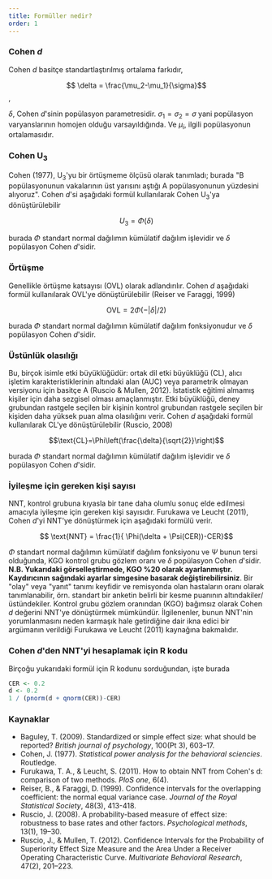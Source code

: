 ```yaml
---
title: Formüller nedir?
order: 1
---
```


### Cohen *d*
Cohen *d* basitçe standartlaştırılmış ortalama farkıdır,

$$ \delta = \frac{\mu_2-\mu_1}{\sigma}$$,

$\delta$, Cohen *d*'sinin popülasyon parametresidir. $\sigma_1=\sigma_2=\sigma$ yani popülasyon varyanslarının homojen olduğu varsayıldığında. Ve $\mu_i$, ilgili popülasyonun ortalamasıdır.

### Cohen U<sub>3</sub>
Cohen (1977), U<sub>3</sub>'yu bir örtüşmeme ölçüsü olarak tanımladı; burada "Β popülasyonunun vakalarının üst yarısını aştığı A popülasyonunun yüzdesini alıyoruz". Cohen *d*'si aşağıdaki formül kullanılarak Cohen U<sub>3</sub>'ya dönüştürülebilir

$$U_3 = \Phi(\delta)$$

burada $\Phi$ standart normal dağılımın kümülatif dağılım işlevidir ve $\delta$ popülasyon Cohen <em>d</em>'sidir.

### Örtüşme
Genellikle örtüşme katsayısı (OVL) olarak adlandırılır. Cohen <em>d</em> aşağıdaki formül kullanılarak OVL'ye dönüştürülebilir (Reiser ve Faraggi, 1999)

$$\text{OVL}=2\Phi(-|\delta|/2) $$

burada $\Phi$ standart normal dağılımın kümülatif dağılım fonksiyonudur ve $\delta$ popülasyon Cohen *d*'sidir.

### Üstünlük olasılığı
Bu, birçok isimle etki büyüklüğüdür: ortak dil etki büyüklüğü (CL), alıcı işletim karakteristiklerinin altındaki alan (AUC) veya parametrik olmayan versiyonu için basitçe A (Ruscio & Mullen, 2012). İstatistik eğitimi almamış kişiler için daha sezgisel olması amaçlanmıştır. Etki büyüklüğü, deney grubundan rastgele seçilen bir kişinin kontrol grubundan rastgele seçilen bir kişiden daha yüksek puan alma olasılığını verir. Cohen *d* aşağıdaki formül kullanılarak CL'ye dönüştürülebilir (Ruscio, 2008)

$$\text{CL}=\Phi\left(\frac{\delta}{\sqrt{2}}\right)$$

burada $\Phi$ standart normal dağılımın kümülatif dağılım işlevidir ve $\delta$ popülasyon Cohen *d*'sidir.

### İyileşme için gereken kişi sayısı
NNT, kontrol grubuna kıyasla bir tane daha olumlu sonuç elde edilmesi amacıyla iyileşme için gereken kişi sayısıdır. Furukawa ve Leucht (2011), Cohen *d*'yi NNT'ye dönüştürmek için aşağıdaki formülü verir.

$$ \text{NNT} = \frac{1}{  \Phi(\delta + \Psi(CER))-CER}$$

$\Phi$ standart normal dağılımın kümülatif dağılım fonksiyonu ve $\Psi$ bunun tersi olduğunda, KGO kontrol grubu gözlem oranı ve $\delta$ popülasyon Cohen *d*'sidir. **N.B. Yukarıdaki görselleştirmede, KGO %20 olarak ayarlanmıştır. Kaydırıcının sağındaki ayarlar simgesine basarak değiştirebilirsiniz**. Bir "olay" veya "yanıt" tanımı keyfidir ve remisyonda olan hastaların oranı olarak tanımlanabilir, örn. standart bir anketin belirli bir kesme puanının altındakiler/üstündekiler. Kontrol grubu gözlem oranından (KGO) bağımsız olarak Cohen *d* değerini NNT'ye dönüştürmek mümkündür. İlgilenenler, bunun NNT'nin yorumlanmasını neden karmaşık hale getirdiğine dair ikna edici bir argümanın verildiği Furukawa ve Leucht (2011) kaynağına bakmalıdır.

### Cohen *d*'den NNT'yi hesaplamak için R kodu
Birçoğu yukarıdaki formül için R kodunu sorduğundan, işte burada

```r
CER <- 0.2
d <- 0.2
1 / (pnorm(d + qnorm(CER))-CER)
```

### Kaynaklar

* Baguley, T. (2009). Standardized or simple effect size: what should be reported? *British journal of psychology*, 100(Pt 3), 603–17.
* Cohen, J. (1977). *Statistical power analysis for the behavioral sciencies*. Routledge.
* Furukawa, T. A., & Leucht, S. (2011). How to obtain NNT from Cohen's d: comparison of two methods. *PloS one*, 6(4).
* Reiser, B., & Faraggi, D. (1999). Confidence intervals for the overlapping coefficient: the normal equal variance case. *Journal of the Royal Statistical Society*, 48(3), 413-418.
* Ruscio, J. (2008). A probability-based measure of effect size: robustness to base rates and other factors. *Psychological methods*, 13(1), 19–30.
* Ruscio, J., & Mullen, T. (2012). Confidence Intervals for the Probability of Superiority Effect Size Measure and the Area Under a Receiver Operating Characteristic Curve. *Multivariate Behavioral Research*, 47(2), 201–223.
